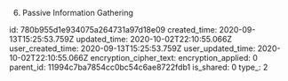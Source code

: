 06. Passive Information Gathering

id: 780b955d1e934075a264731a97d18e09
created_time: 2020-09-13T15:25:53.759Z
updated_time: 2020-10-02T22:10:55.066Z
user_created_time: 2020-09-13T15:25:53.759Z
user_updated_time: 2020-10-02T22:10:55.066Z
encryption_cipher_text: 
encryption_applied: 0
parent_id: 11994c7ba7854cc0bc54c6ae8722fdb1
is_shared: 0
type_: 2